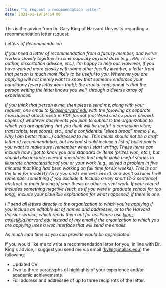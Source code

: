 ```yaml
---
title: "To request a recommendation letter"
date: 2021-01-19T14:14:00
---
```


This is the advice from Dr. Gary King of Harvard Univesity regarding a recommendation letter request:

<i>Letters of Recommendation
  
If you need a letter of recommendation from a faculty member, and we've worked closely together in some capacity beyond class (e.g., RA, TF, co-author, dissertation advisee, etc.), I'm happy to help out. However, if you have worked more closely with some other faculty member, a letter from that person is much more likely to be useful to you.  Wherever you are applying will not merely want to know that someone endorses your candidacy (every letter does that!); the crucial component is that the person writing the letter knows you well, through a diverse array of experiences.

If you think that person is me, then please send me, along with your request, one email to king@harvard.edu with the following as separate (nonzipped) attachments in PDF format (not Word and no paper please): copies of whatever documents you plan to submit to the organization to which you are applying that you think will be useful; a curriculum vitae; transcripts; test scores, etc.; and a confidential "sliced bread" memo (i.e., why I am better than...) addressed to me. This memo should not be a draft letter of recommendation, but instead should include a list of bullet points you want to make sure I remember when I start writing. These items can include how I got to know you and standard cv items (prizes won, etc.), but should also include relevant anecdotes that might make useful stories to illustrate characteristics of you or your work (e.g., solved a problem in five minutes that King had been working on full time for six weeks). This is not the time for modesty (only you and I will ever see it), and don't assume I will remember something if you exclude it. Include a very short (2-3 sentence) abstract or main finding of your thesis or other current work. If your record includes something negative (such as if you were in graduate school for too long), include your plausible explanation for what happened, if there is one. 

I'll send all letters directly to the organization to which you're applying if you include an editable list of names and addresses, or to the Harvard dossier service, which sends them out for us.  Please use king-assist@iq.harvard.edu instead of my email if the organization to which you are applying uses a web interface that will send me emails.

As much lead time as you can provide would be appreciated.</i>

If you would like me to write a recommendation letter for you, in line with Dr. King's advice, I suggest you send me via email (kyho@utallas.edu) the following:

- Updated CV
- Two to three paragraphs of highlights of your experience and/or academic achievements
- Full address and addressee of up to three recipients of the letter.


